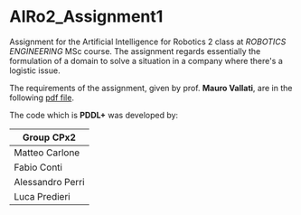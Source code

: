 # AIRo2_Assignment1
Assignment for the Artificial Intelligence for Robotics 2 class at _ROBOTICS ENGINEERING_ MSc course. The assignment regards essentially the formulation of a domain to solve a situation in a company where there's a logistic issue.

The requirements of the assignment, given by prof. **Mauro Vallati**, are in the following [pdf file](https://github.com/LucaPredieri/AIRo2_Assignment1/blob/main/Assignment.pdf). 

The code which is **PDDL+** was developed by:

| Group CPx2 |
| --- |
| Matteo Carlone |
| Fabio Conti |
| Alessandro Perri |
| Luca Predieri |
